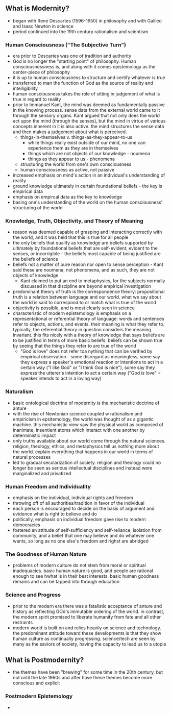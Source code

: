 ## What is Modernity?

* began with Rene Descartes (1596-1650) in philosophy and with Galileo and Isaac Newton in science
* period continued into the 19th century rationalism and scientism

### Human Consciousness ("The Subjective Turn")
* era prior to Descartes was one of tradition and authority
* God is no longer the "starting point" of philosophy. Human consciousnessness is, and along with it comes epistemology as the center-piece of philosophy
* it is up to human consciousness to structure and certify whatever is true
* transferred to man the function of God as the source of reality and intelligibility
* human consciousness takes the role of sitting in judgement of what is true in regard to reality
* prior to Immanuel Kant, the mind was deemed as fundamentally passive in the knowing process. sense data from the external world came to it through the sensory organs. Kant argued that not only does the world act upon the mind (through the senses), but the mind in virtue of various concepts inherent in it is also active. the mind structures the sense data and then makes a judgement about what is perceived. 
    * things-in-themselves v. things-as-they-appear-to-us
        * while things really exist outside of our mind, no one can experience them as they are in themselves
        * things which are not objects of our knowledge - noumena
        * things as they appear to us - phenomena
    * structuring the world from one's own consciousness
    * human consciousness as active, not passive
* increased emphasis on mind's action in an individual's understanding of reality
* ground knowledge ultimately in certain foundational beliefs - the key is empirical data
* emphasis on empircal data as the key to knowledge
* basing one's understanding of the world on the human consciousness' structuring of the world

### Knowledge, Truth, Objectivity, and Theory of Meaning
* reason was deemed capable of grasping and interacting correctly with the world, and it was held that this is true for all people
* the only beliefs that qualify as knowledge are beliefs supported by ultimately by foundational beliefs that are self-evident, evident to the senses, or incorrigible - the beliefs most capable of being justified are the beliefs of science
* beliefs not a matter of pure reason nor open to sense perception - Kant said these are noumena, not phenomena, and as such, they are not objects of knowledge
    * Kant claimed to put an end to metaphysics, for the subjects normally discussed in that discipline are beyond empirical investigation
* predominant theory of truth is the correspondence theory: propositional truth is a relation between language and our world. what we say about the world is said to correspond to or match what is true of the world
* objectivity is possible, and is most clearly seen in science
* characteristic of modern epistemology is emphasis on a representational or referential theory of language: words and sentences refer to objects, actions, and events. their meaning is what they refer to. typically, the referential theory in question considers the meaning invariant. this fits nicely with a theory of knowledge that says beliefs are to be justified in terms of more basic beliefs. beliefs can be shown true by seeing that the things they refer to are true of the world
    * "God is love" does not refer toa nything that can be verified by empirical observation - some disregard as meaningless, some say they express a speaker's emotional reaction or intentions to act in a certain way ("I like God" or "I think God is nice"), some say they express the utterer's intention to act a certain way ("God is love" = speaker intends to act in a loving way)

### Naturalism
* basic ontological doctrine of modernity is the mechanistic doctrine of anture
* with the rise of Newtonian science coupled w rationalism and empiricism in epsitemology, the world was thought of as a gigantic machine. this mechanistic view saw the physical world as composed of inanimate, insentient atoms which interact with one another by deterministic impact
* only truths available about our world come through the natural sciences. religion, theology, ethics, and metaphysics tell us nothing more about the world. explain everything that happens in our world in terms of natural processes
* led to gradual secularization of society. religion and theology could no longer be seen as serious intellectual disciplines and instead were marginalized and privatized

### Human Freedom and Individuality
* emphasis on the individual, individual rights and freedom
* throwing off of all authorities/tradition in favor of the individual
* each person is encouraged to decide on the basis of argument and evidence what is right to believe and do
* politically, emphasis on individual freedom gave rise to modern democracies
* fostered an attitude of self-sufficiency and self-reliance, isolation from community, and a belief that one may believe and do whatever one wants, so long as no one else's freedom and righst are abridged

### The Goodness of Human Nature
* problems of modern culture do not stem from moral or spiritual inadequacies. basic human nature is good, and people are rational enough to see hwhat is in their best interests. basic human goodness remains and can be tapped into through education

### Science and Progress
* prior to the modern era there was a fatalistic acceptance of anture and history as reflecting GOd's immutable ordering of the world. in contrast, the modern spirit promised to liberate humanity from fate and all other restraints
* modern world is built on and relies heavily on science and technology. the predominant attitude toward these developments is that they show human culture as continually progressing. science/tech are seen by many as the saviors of society, having the capacity to lead us to a utopia

## What is Postmodernity?
* the themes have been "brewing" for some time in the 20th century, but not until the late 1960s and after have these themes become more conscious and explicit

### Postmodern Epistemology
* 
